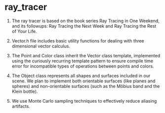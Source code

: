 # ray_tracer

1. The ray tracer is based on the book series Ray Tracing in One Weekend, and its followups: Ray Tracing the Next Week and Ray Tracing the Rest of Your Life.

2. Vector.h file includes basic utility functions for dealing with three dimensional vector calculus. 

3. The Point and Color class inherit the Vector class template, implemented using the curiously recurring template pattern to ensure compile time error for incompatible types of operations between points and colors.

4. The Object class represents all shapes and surfaces included in our scene. We plan to implement both orientable surfaces (like planes and spheres) and non-orientable surfaces (such as the Möbius band and the Klein bottle).

5. We use Monte Carlo sampling techniques to effectively reduce aliasing artifacts.